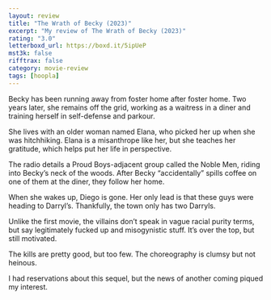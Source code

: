 ```yaml
---
layout: review
title: "The Wrath of Becky (2023)"
excerpt: "My review of The Wrath of Becky (2023)"
rating: "3.0"
letterboxd_url: https://boxd.it/5ipUeP
mst3k: false
rifftrax: false
category: movie-review
tags: [hoopla]
---
```


Becky has been running away from foster home after foster home. Two years later, she remains off the grid, working as a waitress in a diner and training herself in self-defense and parkour.

She lives with an older woman named Elana, who picked her up when she was hitchhiking. Elana is a misanthrope like her, but she teaches her gratitude, which helps put her life in perspective.

The radio details a Proud Boys-adjacent group called the Noble Men, riding into Becky’s neck of the woods. After Becky “accidentally” spills coffee on one of them at the diner, they follow her home.

When she wakes up, Diego is gone. Her only lead is that these guys were heading to Darryl’s. Thankfully, the town only has two Darryls.

Unlike the first movie, the villains don’t speak in vague racial purity terms, but say legitimately fucked up and misogynistic stuff. It’s over the top, but still motivated.

The kills are pretty good, but too few. The choreography is clumsy but not heinous.

I had reservations about this sequel, but the news of another coming piqued my interest.
